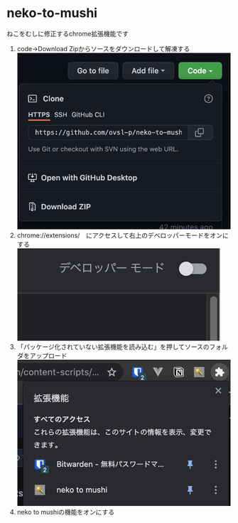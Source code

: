 # neko-to-mushi

ねこをむしに修正するchrome拡張機能です

1. code→Download Zipからソースをダウンロードして解凍する ![](https://raw.githubusercontent.com/ovsl-p/imgstore/main/nekomushi-readme-1.png)
2. chrome://extensions/　にアクセスして右上のデベロッパーモードをオンにする ![](https://raw.githubusercontent.com/ovsl-p/imgstore/main/nekomushi-readme-2.png)
3. 「パッケージ化されていない拡張機能を読み込む」を押してソースのフォルダをアップロード ![](https://raw.githubusercontent.com/ovsl-p/imgstore/main/nekomushi-readme-3.png)
4. neko to mushiの機能をオンにする
